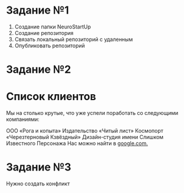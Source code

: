 # Задание №1

1. Создание папки NeuroStartUp
2. Создание репозитория
3. Связать локальный репозиторий с удаленным
4. Опубликовать репозиторий

# Задание №2

# Список клиентов

Мы на столько крутые, что уже успели поработать со следующими компаниями:

ООО «Рога и копыта»
Издательство «Читый лист»
Космопорт «Черезтерновый Кзвёздный»
Дизайн-студия имени Слишком Известного Персонажа
Нас можно найти в [google.com.](https://www.google.com/)

# Задание №3

Нужно создать конфликт